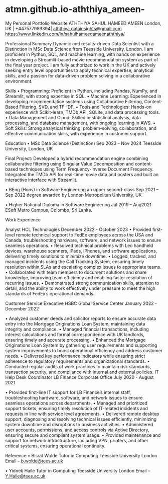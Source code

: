 # atmn.github.io-aththiya_ameen-
My Personal Portfolio Website
ATHTHIYA SAHUL HAMEED AMEEN
  London, UK |   +447577989394|   aththiya.datainsights@gmail.com   https://www.linkedin.com/in/sahulhameedameenaththiya/

Professional Summary
Dynamic and results-driven Data Scientist with a Distinction in MSc Data Science from Teesside University, London. I am proficient in Python, SQL, and machine learning, with hands on experience in developing a Streamlit-based movie recommendation system as part of the final year project. I am fully authorized to work in the UK and actively seeking entry level opportunities to apply technical expertise, analytical skills, and a passion for data-driven problem solving in a collaborative environment.

Skills
•	Programming: Proficient in Python, including Pandas, NumPy, and Streamlit, with strong expertise in SQL.
•	Machine	Learning:	Experienced	in	developing	recommendation	systems	using Collaborative Filtering, Content-Based Filtering, SVD, and TF-IDF.
•	Tools and Technologies: Hands-on experience with Scikit-learn, TMDb API, SQLite, and data processing tools.
•	Data Management and Cloud: Skilled in statistical analysis, data processing, and database management, with ongoing learning in AWS.
•	Soft Skills: Strong analytical thinking, problem-solving, collaboration, and effective communication skills, with experience in customer support.

Education
•	MSc Data Science (Distinction)	Sep 2023 – Nov 2024 Teesside University, London, UK

Final Project: Developed a hybrid recommendation engine combining collaborative filtering using Singular Value Decomposition and content-based techniques using Term Frequency-Inverse Document Frequency. Integrated the TMDb API for real-time movie data and posters and built an interactive interface with Streamlit.

•	BEng (Hons) in Software Engineering an upper second-class	Sep 2021 – Sep 2022 degree awarded by London Metropolitan University, UK

•	Higher National Diploma in Software Engineering	Jul 2019 – Aug2021 ESoft Metro Campus, Colombo, Sri Lanka.
 
 
Work Experience

Analyst
HCL Technologies	December 2022 - October 2023
•	Provided first-level remote technical support to FedEx employees across the USA and Canada, troubleshooting hardware, software, and network issues to ensure seamless operations.
•	Resolved technical problems with Leo handheld devices, warehouse scanners, iPads, iPhones, and software applications, delivering timely solutions to minimize downtime.
•	Logged, tracked, and managed incidents using the Call Tracking System, ensuring timely resolution within SLAs and escalating complex issues to appropriate teams.
•	Collaborated with team members to document solutions and share knowledge, improving team efficiency and enabling faster resolution of recurring issues.
•	Demonstrated strong communication skills, attention to detail, and the ability to work effectively under pressure to meet the high standards of FedEx’s operational demands.

Customer Service Executive
HSBC Global Service Center	January 2022 - December 2022

•	Analyzed customer deeds and solicitor reports to ensure accurate data entry into the Mortgage Originations Loan System, maintaining data integrity and compliance.
•	Managed financial transactions, including interest calculations and formal correspondence with UK landlords, ensuring timely and accurate processing.
•	Enhanced the Mortgage Originations Loan System by gathering user requirements and supporting system improvements to boost operational efficiency and address customer needs.
•	Delivered key performance indicators while ensuring strict adherence to regulatory requirements and organizational standards.
•	Conducted regular audits of work practices to maintain risk standards, transaction security, and compliance with internal and external policies.
IT Help Desk Coordinator
LB Finance Corporate Office	July 2020 - August 2021

•	Provided first-line IT support for LB Finance’s internal staff, troubleshooting hardware, software, and network issues to ensure seamless operations across departments.
•	Managed and prioritized support tickets, ensuring timely resolution of IT-related incidents and requests in line with service level agreements.
•	Delivered remote desktop support, diagnosing and resolving technical issues efficiently, minimizing system downtime and disruptions to business activities.
•	Administered user accounts, permissions, and access controls via Active Directory, ensuring secure and compliant system usage.
•	Provided maintenance and support for network infrastructure, including VPN, printers, and other critical systems, ensuring operational continuity.

 
 
Reference
•	Bisrat Wolde
Tutor in Computing Teesside University London Email – b.wolde@tees.ac.uk
 


•	Yidnek Haile
Tutor in Computing Teesside University London Email – Y.Haile@tees.ac.uk
